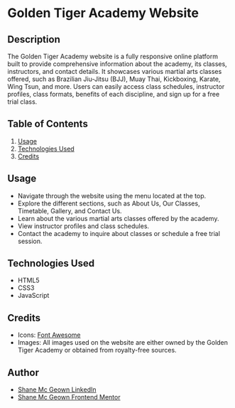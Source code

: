 # Golden Tiger Academy Website

## Description
The Golden Tiger Academy website is a fully responsive online platform built to provide comprehensive information about the academy, its classes, instructors, and contact details. It showcases various martial arts classes offered, such as Brazilian Jiu-Jitsu (BJJ), Muay Thai, Kickboxing, Karate, Wing Tsun, and more. Users can easily access class schedules, instructor profiles, class formats, benefits of each discipline, and sign up for a free trial class.

## Table of Contents

1. [Usage](#usage)
2. [Technologies Used](#technologies-used)
3. [Credits](#credits)


## Usage
- Navigate through the website using the menu located at the top.
- Explore the different sections, such as About Us, Our Classes, Timetable, Gallery, and Contact Us.
- Learn about the various martial arts classes offered by the academy.
- View instructor profiles and class schedules.
- Contact the academy to inquire about classes or schedule a free trial session.

## Technologies Used
- HTML5
- CSS3
- JavaScript

## Credits
- Icons: [Font Awesome](https://fontawesome.com/)
- Images: All images used on the website are either owned by the Golden Tiger Academy or obtained from royalty-free sources.

  
## Author
- [Shane Mc Geown LinkedIn](https://www.linkedin.com/in/shanemcgeown/)
- [Shane Mc Geown Frontend Mentor](https://www.frontendmentor.io/profile/User9511)


